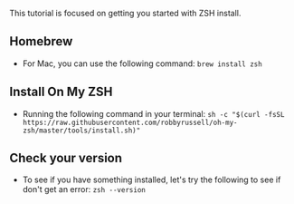 This tutorial is focused on getting you started with ZSH install.

## Homebrew
* For Mac, you can use the following command: 
`brew install zsh`

## Install On My ZSH
* Running the following command in your terminal:
`sh -c "$(curl -fsSL https://raw.githubusercontent.com/robbyrussell/oh-my-zsh/master/tools/install.sh)"`

## Check your version
* To see if you have something installed, let's try the following to see if don't get an error:
`zsh --version`
